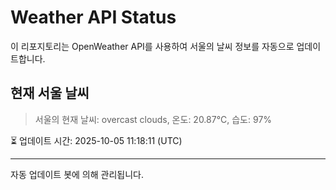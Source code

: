 
# Weather API Status

이 리포지토리는 OpenWeather API를 사용하여 서울의 날씨 정보를 자동으로 업데이트합니다.

## 현재 서울 날씨
> 서울의 현재 날씨: overcast clouds, 온도: 20.87°C, 습도: 97%

⏳ 업데이트 시간: 2025-10-05 11:18:11 (UTC)

---
자동 업데이트 봇에 의해 관리됩니다.
